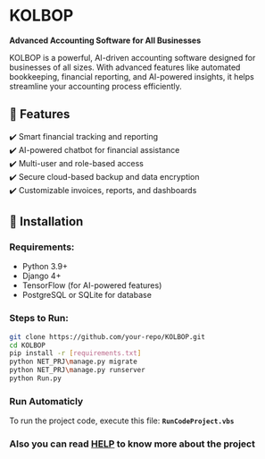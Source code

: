 # KOLBOP  

**Advanced Accounting Software for All Businesses**  

KOLBOP is a powerful, AI-driven accounting software designed for businesses of all sizes. With advanced features like automated bookkeeping, financial reporting, and AI-powered insights, it helps streamline your accounting process efficiently.  

## 🚀 Features  
✔️ Smart financial tracking and reporting  
✔️ AI-powered chatbot for financial assistance  
✔️ Multi-user and role-based access  
✔️ Secure cloud-based backup and data encryption  
✔️ Customizable invoices, reports, and dashboards  

## 📌 Installation  
### Requirements:  
- Python 3.9+  
- Django 4+  
- TensorFlow (for AI-powered features)  
- PostgreSQL or SQLite for database  
### Steps to Run:  
```sh
git clone https://github.com/your-repo/KOLBOP.git  
cd KOLBOP  
pip install -r [requirements.txt]
python NET_PRJ\manage.py migrate  
python NET_PRJ\manage.py runserver  
python Run.py
```
### Run Automaticly
To run the project code, execute this file:
**`RunCodeProject.vbs`**

### Also you can read [HELP](HELP.md) to know more about the project